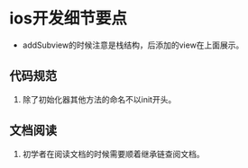 # ios开发细节要点

- addSubview的时候注意是栈结构，后添加的view在上面展示。

## 代码规范
1. 除了初始化器其他方法的命名不以init开头。

## 文档阅读
1. 初学者在阅读文档的时候需要顺着继承链查阅文档。